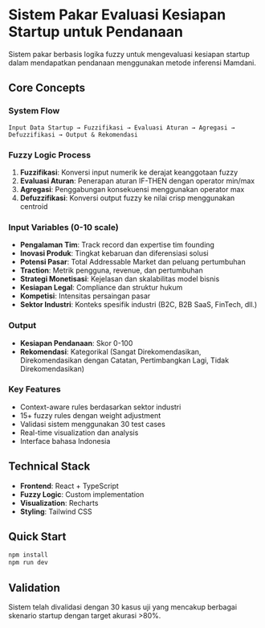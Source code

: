 # Sistem Pakar Evaluasi Kesiapan Startup untuk Pendanaan

Sistem pakar berbasis logika fuzzy untuk mengevaluasi kesiapan startup dalam mendapatkan pendanaan menggunakan metode inferensi Mamdani.

## Core Concepts

### System Flow
```
Input Data Startup → Fuzzifikasi → Evaluasi Aturan → Agregasi → Defuzzifikasi → Output & Rekomendasi
```

### Fuzzy Logic Process
1. **Fuzzifikasi**: Konversi input numerik ke derajat keanggotaan fuzzy
2. **Evaluasi Aturan**: Penerapan aturan IF-THEN dengan operator min/max
3. **Agregasi**: Penggabungan konsekuensi menggunakan operator max
4. **Defuzzifikasi**: Konversi output fuzzy ke nilai crisp menggunakan centroid

### Input Variables (0-10 scale)
- **Pengalaman Tim**: Track record dan expertise tim founding
- **Inovasi Produk**: Tingkat kebaruan dan diferensiasi solusi
- **Potensi Pasar**: Total Addressable Market dan peluang pertumbuhan
- **Traction**: Metrik pengguna, revenue, dan pertumbuhan
- **Strategi Monetisasi**: Kejelasan dan skalabilitas model bisnis
- **Kesiapan Legal**: Compliance dan struktur hukum
- **Kompetisi**: Intensitas persaingan pasar
- **Sektor Industri**: Konteks spesifik industri (B2C, B2B SaaS, FinTech, dll.)

### Output
- **Kesiapan Pendanaan**: Skor 0-100
- **Rekomendasi**: Kategorikal (Sangat Direkomendasikan, Direkomendasikan dengan Catatan, Pertimbangkan Lagi, Tidak Direkomendasikan)

### Key Features
- Context-aware rules berdasarkan sektor industri
- 15+ fuzzy rules dengan weight adjustment
- Validasi sistem menggunakan 30 test cases
- Real-time visualization dan analysis
- Interface bahasa Indonesia

## Technical Stack
- **Frontend**: React + TypeScript
- **Fuzzy Logic**: Custom implementation
- **Visualization**: Recharts
- **Styling**: Tailwind CSS

## Quick Start
```bash
npm install
npm run dev
```

## Validation
Sistem telah divalidasi dengan 30 kasus uji yang mencakup berbagai skenario startup dengan target akurasi >80%.